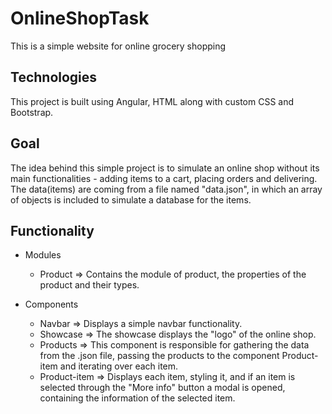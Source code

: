 # OnlineShopTask
This is a simple website for online grocery shopping

## Technologies
This project is built using Angular, HTML along with custom CSS and Bootstrap. 

## Goal
The idea behind this simple project is to simulate an online shop without its main functionalities - adding items to a cart, placing orders and delivering. 
The data(items) are coming from a file named "data.json", in which an array of objects is included to simulate a database for the items. 

## Functionality 
* Modules
  - Product => Contains the module of product, the properties of the product and their types.

* Components
  - Navbar => Displays a simple navbar functionality.
  - Showcase => The showcase displays the "logo" of the online shop.
  - Products => This component is responsible for gathering the data from the .json file, passing the products to the component Product-item and iterating over each item.
  - Product-item => Displays each item, styling it, and if an item is selected through the "More info" button a modal is opened, containing the information of the selected item.
